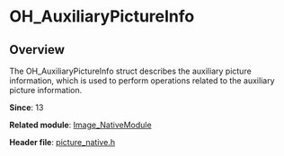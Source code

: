 # OH_AuxiliaryPictureInfo
<!--Kit: Image Kit-->
<!--Subsystem: Multimedia-->
<!--Owner: @aulight02-->
<!--SE: @liyang_bryan-->
<!--TSE: @xchaosioda-->

## Overview

The OH_AuxiliaryPictureInfo struct describes the auxiliary picture information, which is used to perform operations related to the auxiliary picture information.

**Since**: 13

**Related module**: [Image_NativeModule](capi-image-nativemodule.md)

**Header file**: [picture_native.h](capi-picture-native-h.md)
